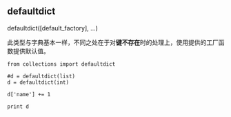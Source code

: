 ## defaultdict

defaultdict([default_factory], ...)

此类型与字典基本一样，不同之处在于对**键不存在**时的处理上，使用提供的工厂函数提供默认值。

```
from collections import defaultdict

#d = defaultdict(list)
d = defaultdict(int)

d['name'] += 1

print d
```

